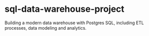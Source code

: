 # sql-data-warehouse-project
Building a modern data warehouse with Postgres SQL, including ETL processes, data modeling and analytics.
